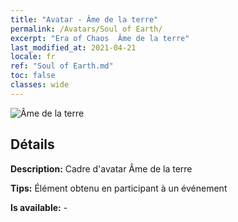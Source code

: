 ```yaml
---
title: "Avatar - Âme de la terre"
permalink: /Avatars/Soul of Earth/
excerpt: "Era of Chaos  Âme de la terre"
last_modified_at: 2021-04-21
locale: fr
ref: "Soul of Earth.md"
toc: false
classes: wide
---
```

 ![Âme de la terre](/images/a/avatarFrame_53.png)

## Détails

 **Description:** Cadre d'avatar Âme de la terre 

 **Tips:** Élément obtenu en participant à un événement 

 **Is available:**  - 

